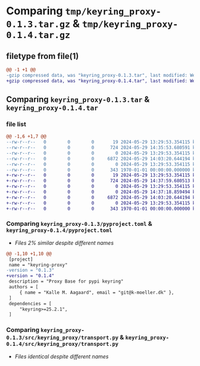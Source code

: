 # Comparing `tmp/keyring_proxy-0.1.3.tar.gz` & `tmp/keyring_proxy-0.1.4.tar.gz`

## filetype from file(1)

```diff
@@ -1 +1 @@
-gzip compressed data, was "keyring_proxy-0.1.3.tar", last modified: Wed May 29 14:35:53 2024, max compression
+gzip compressed data, was "keyring_proxy-0.1.4.tar", last modified: Wed May 29 14:37:59 2024, max compression
```

## Comparing `keyring_proxy-0.1.3.tar` & `keyring_proxy-0.1.4.tar`

### file list

```diff
@@ -1,6 +1,7 @@
--rw-r--r--   0        0        0       19 2024-05-29 13:29:53.354115 keyring_proxy-0.1.3/README.md
--rw-r--r--   0        0        0      724 2024-05-29 14:35:53.680591 keyring_proxy-0.1.3/pyproject.toml
--rw-r--r--   0        0        0        0 2024-05-29 13:29:53.354115 keyring_proxy-0.1.3/src/keyring_proxy/__init__.py
--rw-r--r--   0        0        0     6872 2024-05-29 14:03:20.644194 keyring_proxy-0.1.3/src/keyring_proxy/transport.py
--rw-r--r--   0        0        0        0 2024-05-29 13:29:53.354115 keyring_proxy-0.1.3/tests/__init__.py
--rw-r--r--   0        0        0      343 1970-01-01 00:00:00.000000 keyring_proxy-0.1.3/PKG-INFO
+-rw-r--r--   0        0        0       19 2024-05-29 13:29:53.354115 keyring_proxy-0.1.4/README.md
+-rw-r--r--   0        0        0      724 2024-05-29 14:37:59.680513 keyring_proxy-0.1.4/pyproject.toml
+-rw-r--r--   0        0        0        0 2024-05-29 13:29:53.354115 keyring_proxy-0.1.4/src/keyring_proxy/__init__.py
+-rw-r--r--   0        0        0        0 2024-05-29 14:37:18.859494 keyring_proxy-0.1.4/src/keyring_proxy/py.typed
+-rw-r--r--   0        0        0     6872 2024-05-29 14:03:20.644194 keyring_proxy-0.1.4/src/keyring_proxy/transport.py
+-rw-r--r--   0        0        0        0 2024-05-29 13:29:53.354115 keyring_proxy-0.1.4/tests/__init__.py
+-rw-r--r--   0        0        0      343 1970-01-01 00:00:00.000000 keyring_proxy-0.1.4/PKG-INFO
```

### Comparing `keyring_proxy-0.1.3/pyproject.toml` & `keyring_proxy-0.1.4/pyproject.toml`

 * *Files 2% similar despite different names*

```diff
@@ -1,10 +1,10 @@
 [project]
 name = "keyring-proxy"
-version = "0.1.3"
+version = "0.1.4"
 description = "Proxy Base for pypi keyring"
 authors = [
     { name = "Kalle M. Aagaard", email = "git@k-moeller.dk" },
 ]
 dependencies = [
     "keyring>=25.2.1",
 ]
```

### Comparing `keyring_proxy-0.1.3/src/keyring_proxy/transport.py` & `keyring_proxy-0.1.4/src/keyring_proxy/transport.py`

 * *Files identical despite different names*

